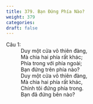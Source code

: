 ```yaml
---
title: 379. Bạn Đứng Phía Nào?
weight: 379
categories: 
draft: false
---
```

<dl><dt>Câu 1:</dt><dd data-verse="1">Duy một cửa vô thiên đàng, <br/>Mà chia hai phía rất khác; <br/>Phía trong với phía ngoài; <br/>Bạn đứng trên phía nào? <br/>Duy một cửa vô thiên đàng, <br/>Mà chia hai phía rất khác, <br/>Chính tôi đứng phía trong. <br/>Bạn đã đứng bên nào? </dd></dl>